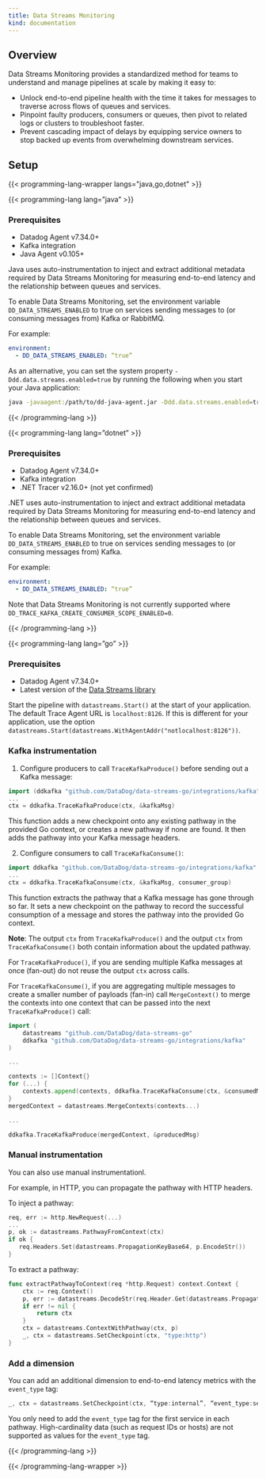 ```yaml
---
title: Data Streams Monitoring
kind: documentation
---
```


## Overview

Data Streams Monitoring provides a standardized method for teams to understand and manage pipelines at scale by making it easy to:

* Unlock end-to-end pipeline health with the time it takes for messages to traverse across flows of queues and services.
* Pinpoint faulty producers, consumers or queues, then pivot to related logs or clusters to troubleshoot faster.
* Prevent cascading impact of delays by equipping service owners to stop backed up events from overwhelming downstream services.

## Setup

{{< programming-lang-wrapper langs="java,go,dotnet" >}}

{{< programming-lang lang=”java” >}}

### Prerequisites
* Datadog Agent v7.34.0+
* Kafka integration 
* Java Agent v0.105+

Java uses auto-instrumentation to inject and extract additional metadata required by Data Streams Monitoring for measuring end-to-end latency and the relationship between queues and services.

To enable Data Streams Monitoring, set the environment variable `DD_DATA_STREAMS_ENABLED` to true on services sending messages to (or consuming messages from) Kafka or RabbitMQ.

For example:
```yaml
environment:
  - DD_DATA_STREAMS_ENABLED: “true”
```

As an alternative, you can set the system property `-Ddd.data.streams.enabled=true` by running the following when you start your Java application:

```bash
java -javaagent:/path/to/dd-java-agent.jar -Ddd.data.streams.enabled=true -jar path/to/your/app.jar
```

{{< /programming-lang >}}

{{< programming-lang lang=”dotnet” >}}

### Prerequisites
* Datadog Agent v7.34.0+
* Kafka integration
* .NET Tracer v2.16.0+ (not yet confirmed)

.NET uses auto-instrumentation to inject and extract additional metadata required by Data Streams Monitoring for measuring end-to-end latency and the relationship between queues and services.

To enable Data Streams Monitoring, set the environment variable `DD_DATA_STREAMS_ENABLED` to true on services sending messages to (or consuming messages from) Kafka.

For example:
```yaml
environment:
  - DD_DATA_STREAMS_ENABLED: “true”
```

Note that Data Streams Monitoring is not currently supported where `DD_TRACE_KAFKA_CREATE_CONSUMER_SCOPE_ENABLED=0`.

{{< /programming-lang >}}

{{< programming-lang lang=”go” >}}
### Prerequisites
* Datadog Agent v7.34.0+
* Latest version of the [Data Streams library][1]

Start the pipeline with `datastreams.Start()` at the start of your application. The default Trace Agent URL is `localhost:8126`. If this is different for your application, use the option `datastreams.Start(datastreams.WithAgentAddr("notlocalhost:8126"))`.

### Kafka instrumentation


1. Configure producers to call `TraceKafkaProduce()` before sending out a Kafka message:

```go
import (ddkafka "github.com/DataDog/data-streams-go/integrations/kafka")
...
ctx = ddkafka.TraceKafkaProduce(ctx, &kafkaMsg)
```

This function adds a new checkpoint onto any existing pathway in the provided Go context, or creates a new pathway if none are found. It then adds the pathway into your Kafka message headers.

2. Configure consumers to call `TraceKafkaConsume()`:

```go
import ddkafka "github.com/DataDog/data-streams-go/integrations/kafka"
...
ctx = ddkafka.TraceKafkaConsume(ctx, &kafkaMsg, consumer_group)
```

This function extracts the pathway that a Kafka message has gone through so far. It sets a new checkpoint on the pathway to record the successful consumption of a message and stores the pathway into the provided Go context.

**Note**: The output `ctx` from `TraceKafkaProduce()` and the output `ctx` from `TraceKafkaConsume()` both contain information about the updated pathway. 

For `TraceKafkaProduce()`, if you are sending multiple Kafka messages at once (fan-out) do not reuse the output `ctx` across calls.

For `TraceKafkaConsume()`, if you are aggregating multiple messages to create a smaller number of payloads (fan-in) call `MergeContext()` to merge the contexts into one context that can be passed into the next `TraceKafkaProduce()` call:

```go
import (
    datastreams "github.com/DataDog/data-streams-go"
    ddkafka "github.com/DataDog/data-streams-go/integrations/kafka"
)

...

contexts := []Context{}
for (...) {
    contexts.append(contexts, ddkafka.TraceKafkaConsume(ctx, &consumedMsg, consumer_group))
}
mergedContext = datastreams.MergeContexts(contexts...)

...

ddkafka.TraceKafkaProduce(mergedContext, &producedMsg)
```

### Manual instrumentation

You can also use manual instrumentationl.

For example, in HTTP, you can propagate the pathway with HTTP headers.

To inject a pathway:

```go
req, err := http.NewRequest(...)
...
p, ok := datastreams.PathwayFromContext(ctx)
if ok {
   req.Headers.Set(datastreams.PropagationKeyBase64, p.EncodeStr())
}
```

To extract a pathway:

```go
func extractPathwayToContext(req *http.Request) context.Context {
	ctx := req.Context()
	p, err := datastreams.DecodeStr(req.Header.Get(datastreams.PropagationKeyBase64))
	if err != nil {
		return ctx
	}
	ctx = datastreams.ContextWithPathway(ctx, p)
	_, ctx = datastreams.SetCheckpoint(ctx, "type:http")
}
```

### Add a dimension

You can add an additional dimension to end-to-end latency metrics with the `event_type` tag:

```go
_, ctx = datastreams.SetCheckpoint(ctx, “type:internal”, “event_type:sell”)
```

You only need to add the `event_type` tag for the first service in each pathway. High-cardinality data (such as request IDs or hosts) are not supported as values for the `event_type` tag.




[1]: https://github.com/DataDog/data-streams-go
{{< /programming-lang >}}

{{< /programming-lang-wrapper >}}

